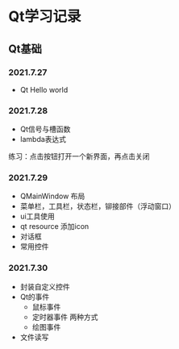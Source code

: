 # Qt学习记录

## Qt基础

### 2021.7.27
- Qt Hello world

### 2021.7.28
- Qt信号与槽函数
- lambda表达式

练习：点击按钮打开一个新界面，再点击关闭

### 2021.7.29

- QMainWindow 布局
- 菜单栏，工具栏，状态栏，铆接部件（浮动窗口）
- ui工具使用
- qt resource 添加icon
- 对话框
- 常用控件

### 2021.7.30

- 封装自定义控件
- Qt的事件
  - 鼠标事件
  - 定时器事件 两种方式
  - 绘图事件
- 文件读写
